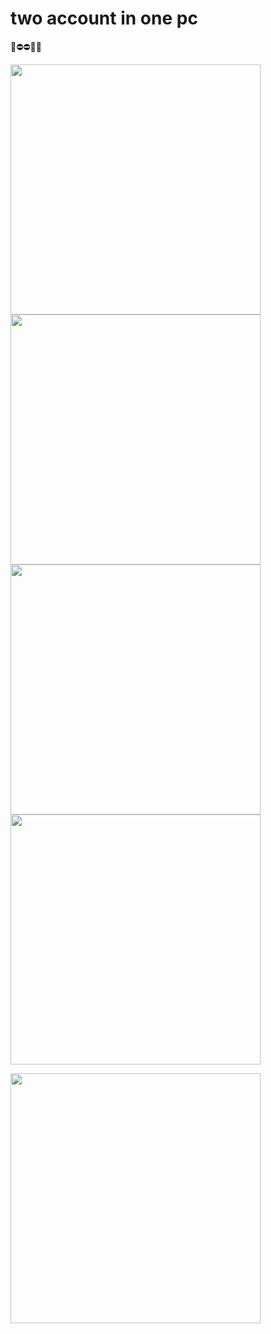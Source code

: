 # two account in one pc



🌿⛔⛔🔼🔼

<img src="https://www.refinery29.com/images/10549259.jpg"   width="400"/>



<img src="https://images-na.ssl-images-amazon.com/images/I/51jmK++HkvL._SY498_BO1,204,203,200_.jpg"   width="400"/>

<img src="https://images-na.ssl-images-amazon.com/images/I/51wc7L9FaoL._SX351_BO1,204,203,200_.jpg"   width="400"/>



<img src="https://upload.wikimedia.org/wikipedia/commons/thumb/3/3d/Scarlett_Johansson_at_Women%27s_March_on_Washington_%28cropped%29.jpg/320px-Scarlett_Johansson_at_Women%27s_March_on_Washington_%28cropped%29.jpg"   width="400"/>

<img src="https://upload.wikimedia.org/wikipedia/commons/8/8f/Scarlett_Johansson_%28cropped%29.jpg"
   width="400"/>


